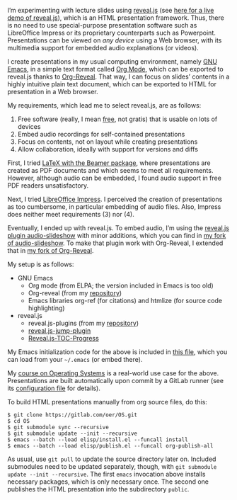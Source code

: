 <!--- Local IspellDict: en -->

I’m experimenting with lecture slides using
[reveal.js](https://github.com/hakimel/reveal.js/)
(see [here for a live demo of reveal.js](http://lab.hakim.se/reveal-js/)),
which is an HTML presentation framework.
Thus, there is no need to use special-purpose presentation software
such as LibreOffice Impress or its proprietary counterparts such as
Powerpoint.  Presentations can be viewed on *any device* using a Web
browser, with its multimedia support for embedded audio explanations
(or videos).

I create presentations in my usual computing environment, namely
[GNU Emacs](https://www.gnu.org/software/emacs/),
in a simple text format called [Org Mode](http://orgmode.org/), which
can be exported to reveal.js thanks to
[Org-Reveal](https://github.com/yjwen/org-reveal/).
That way, I can focus on slides’ contents in a highly intuitive plain
text document, which can be exported to HTML for presentation in a Web
browser.

My requirements, which lead me to select reveal.js, are as follows:
 1. Free software (really, I mean
    [free](https://fsfe.org/about/basics/freesoftware.en.html), not
    gratis) that is usable on lots of devices
 2. Embed audio recordings for self-contained presentations
 3. Focus on contents, not on layout while creating presentations
 4. Allow collaboration, ideally with support for versions and diffs

First, I tried
[LaTeX with the Beamer package](https://en.wikibooks.org/wiki/LaTeX/Presentations),
where presentations are created as PDF documents and
which seems to meet all requirements.  However, although audio can be
embedded, I found audio support in free PDF readers unsatisfactory.

Next, I tried [LibreOffice Impress](https://www.libreoffice.org/).
I perceived the creation of presentations as too cumbersome, in
particular embedding of audio files.  Also, Impress does neither meet
requirements (3) nor (4).

Eventually, I ended up with reveal.js.
To embed audio, I’m using the
[reveal.js plugin audio-slideshow](https://github.com/rajgoel/reveal.js-plugins)
with minor additions, which you can find in
[my fork of audio-slideshow](https://github.com/lechten/reveal.js-plugins).
To make that plugin work with Org-Reveal, I extended that in
[my fork of Org-Reveal](https://github.com/lechten/org-reveal).

My setup is as follows:
 * GNU Emacs
   * Org mode (from ELPA; the version included in Emacs is too old)
   * Org-reveal (from my
     [repository](https://github.com/lechten/org-reveal))
   * Emacs libraries org-ref (for citations) and htmlize (for source
     code highlighting)
 * reveal.js
   * reveal.js-plugins (from my
     [repository](https://github.com/lechten/reveal.js-plugins))
   * [reveal.js-jump-plugin](https://github.com/SethosII/reveal.js-jump-plugin)
   * [Reveal.js-TOC-Progress](https://github.com/e-gor/Reveal.js-TOC-Progress)

My Emacs initialization code for the above is included in
[this file](reveal-config.el), which you can load from your `~/.emacs`
(or embed there).

My [course on Operating Systems](https://gitlab.com/oer/OS) is a
real-world use case for the above.  Presentations are built automatically
upon commit by a GitLab runner (see its
[configuration file](https://gitlab.com/oer/OS/blob/master/.gitlab-ci.yml)
for details).

To build HTML presentations manually from org source files, do this:

	$ git clone https://gitlab.com/oer/OS.git
	$ cd OS
	$ git submodule sync --recursive
	$ git submodule update --init --recursive
	$ emacs --batch --load elisp/install.el --funcall install
	$ emacs --batch --load elisp/publish.el --funcall org-publish-all

As usual, use `git pull` to update the source directory later on.
Included submodules need to be updated separately, though, with
`git submodule update --init --recursive`.  The first `emacs`
invocation above installs necessary packages, which is only necessary
once.  The second one publishes the HTML presentation into the
subdirectory `public`.
